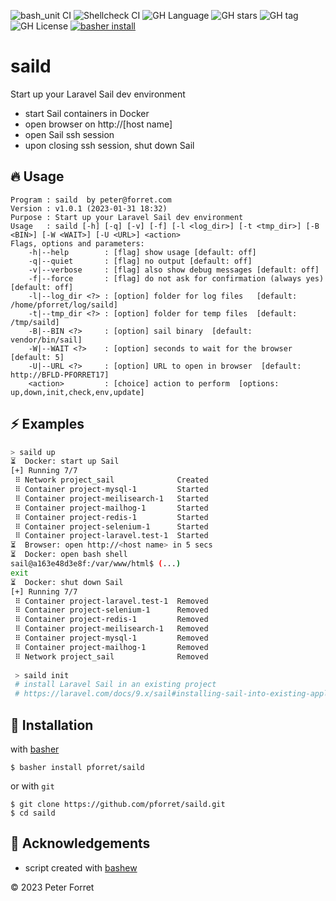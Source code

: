 ![bash_unit CI](https://github.com/pforret/saild/workflows/bash_unit%20CI/badge.svg)
![Shellcheck CI](https://github.com/pforret/saild/workflows/Shellcheck%20CI/badge.svg)
![GH Language](https://img.shields.io/github/languages/top/pforret/saild)
![GH stars](https://img.shields.io/github/stars/pforret/saild)
![GH tag](https://img.shields.io/github/v/tag/pforret/saild)
![GH License](https://img.shields.io/github/license/pforret/saild)
[![basher install](https://img.shields.io/badge/basher-install-white?logo=gnu-bash&style=flat)](https://www.basher.it/package/)

# saild

Start up your Laravel Sail dev environment
* start Sail containers in Docker
* open browser on http://[host name]
* open Sail ssh session
* upon closing ssh session, shut down Sail

## 🔥 Usage

```
Program : saild  by peter@forret.com
Version : v1.0.1 (2023-01-31 18:32)
Purpose : Start up your Laravel Sail dev environment
Usage   : saild [-h] [-q] [-v] [-f] [-l <log_dir>] [-t <tmp_dir>] [-B <BIN>] [-W <WAIT>] [-U <URL>] <action>
Flags, options and parameters:
    -h|--help        : [flag] show usage [default: off]
    -q|--quiet       : [flag] no output [default: off]
    -v|--verbose     : [flag] also show debug messages [default: off]
    -f|--force       : [flag] do not ask for confirmation (always yes) [default: off]
    -l|--log_dir <?> : [option] folder for log files   [default: /home/pforret/log/saild]
    -t|--tmp_dir <?> : [option] folder for temp files  [default: /tmp/saild]
    -B|--BIN <?>     : [option] sail binary  [default: vendor/bin/sail]
    -W|--WAIT <?>    : [option] seconds to wait for the browser  [default: 5]
    -U|--URL <?>     : [option] URL to open in browser  [default: http://BFLD-PFORRET17]
    <action>         : [choice] action to perform  [options: up,down,init,check,env,update]
```

## ⚡️ Examples

```bash
> saild up
⏳  Docker: start up Sail
[+] Running 7/7
 ⠿ Network project_sail              Created                                                                                                                                                                                                                     0.1s 
 ⠿ Container project-mysql-1         Started                                                                                                                                                                                                                     2.6s
 ⠿ Container project-meilisearch-1   Started                                                                                                                                                                                                                     2.0s 
 ⠿ Container project-mailhog-1       Started                                                                                                                                                                                                                     2.4s 
 ⠿ Container project-redis-1         Started                                                                                                                                                                                                                     2.5s 
 ⠿ Container project-selenium-1      Started                                                                                                                                                                                                                     1.9s 
 ⠿ Container project-laravel.test-1  Started                                                                                                                                                                                                                     3.2s
⏳  Browser: open http://<host name> in 5 secs
⏳  Docker: open bash shell
sail@a163e48d3e8f:/var/www/html$ (...)
exit
⏳  Docker: shut down Sail
[+] Running 7/7
 ⠿ Container project-laravel.test-1  Removed                                                                                                                                                                                                                     0.6s 
 ⠿ Container project-selenium-1      Removed                                                                                                                                                                                                                     4.3s
 ⠿ Container project-redis-1         Removed                                                                                                                                                                                                                     1.2s 
 ⠿ Container project-meilisearch-1   Removed                                                                                                                                                                                                                     1.0s 
 ⠿ Container project-mysql-1         Removed                                                                                                                                                                                                                     2.5s 
 ⠿ Container project-mailhog-1       Removed                                                                                                                                                                                                                     1.4s 
 ⠿ Network project_sail              Removed 
 
 > saild init
 # install Laravel Sail in an existing project
 # https://laravel.com/docs/9.x/sail#installing-sail-into-existing-applications
```

## 🚀 Installation

with [basher](https://github.com/basherpm/basher)

	$ basher install pforret/saild

or with `git`

	$ git clone https://github.com/pforret/saild.git
	$ cd saild

## 📝 Acknowledgements

* script created with [bashew](https://github.com/pforret/bashew)

&copy; 2023 Peter Forret
